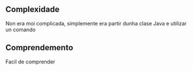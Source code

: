 
## Complexidade

Non era moi complicada, simplemente era partir dunha clase Java e utilizar un comando
## Comprendemento

Facil de comprender
